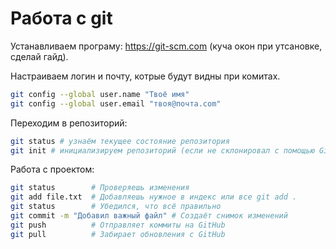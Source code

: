# Работа с git
Устанавливаем програму: https://git-scm.com (куча окон при утсановке, сделай гайд).

Настраиваем логин и почту, котрые будут видны при комитах.

```bash
git config --global user.name "Твоё имя"
git config --global user.email "твоя@почта.com"
```

Переходим в репозиторий:

```bash
git status # узнаём текущее состояние репозитория
git init # инициализируем репозиторий (если не склонировал с помощью Github Desktop)
```

Работа с проектом:
```bash
git status        # Проверяешь изменения
git add file.txt  # Добавляешь нужное в индекс или все git add .
git status        # Убедился, что всё правильно
git commit -m "Добавил важный файл" # Создаёт снимок изменений
git push          # Отправляет коммиты на GitHub
git pull          # Забирает обновления с GitHub
```


